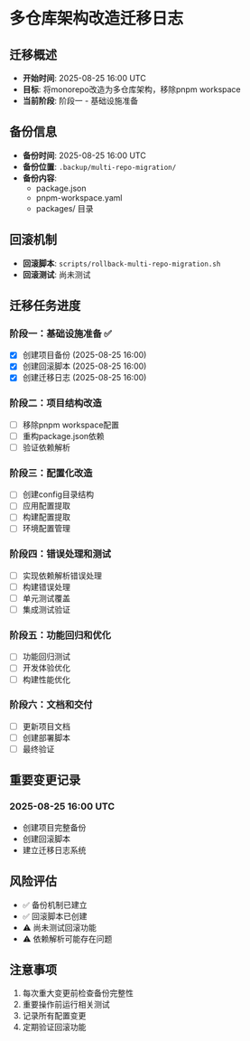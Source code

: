# 多仓库架构改造迁移日志

## 迁移概述
- **开始时间**: 2025-08-25 16:00 UTC
- **目标**: 将monorepo改造为多仓库架构，移除pnpm workspace
- **当前阶段**: 阶段一 - 基础设施准备

## 备份信息
- **备份时间**: 2025-08-25 16:00 UTC
- **备份位置**: `.backup/multi-repo-migration/`
- **备份内容**: 
  - package.json
  - pnpm-workspace.yaml  
  - packages/ 目录

## 回滚机制
- **回滚脚本**: `scripts/rollback-multi-repo-migration.sh`
- **回滚测试**: 尚未测试

## 迁移任务进度

### 阶段一：基础设施准备 ✅
- [x] 创建项目备份 (2025-08-25 16:00)
- [x] 创建回滚脚本 (2025-08-25 16:00)
- [x] 创建迁移日志 (2025-08-25 16:00)

### 阶段二：项目结构改造
- [ ] 移除pnpm workspace配置
- [ ] 重构package.json依赖
- [ ] 验证依赖解析

### 阶段三：配置化改造
- [ ] 创建config目录结构
- [ ] 应用配置提取
- [ ] 构建配置提取
- [ ] 环境配置管理

### 阶段四：错误处理和测试
- [ ] 实现依赖解析错误处理
- [ ] 构建错误处理
- [ ] 单元测试覆盖
- [ ] 集成测试验证

### 阶段五：功能回归和优化
- [ ] 功能回归测试
- [ ] 开发体验优化
- [ ] 构建性能优化

### 阶段六：文档和交付
- [ ] 更新项目文档
- [ ] 创建部署脚本
- [ ] 最终验证

## 重要变更记录

### 2025-08-25 16:00 UTC
- 创建项目完整备份
- 创建回滚脚本
- 建立迁移日志系统

## 风险评估
- ✅ 备份机制已建立
- ✅ 回滚脚本已创建
- ⚠️ 尚未测试回滚功能
- ⚠️ 依赖解析可能存在问题

## 注意事项
1. 每次重大变更前检查备份完整性
2. 重要操作前运行相关测试
3. 记录所有配置变更
4. 定期验证回滚功能